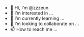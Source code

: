 - 👋 Hi, I’m @zzzeun
- 👀 I’m interested in ...
- 🌱 I’m currently learning ...
- 💞️ I’m looking to collaborate on ...
- 📫 How to reach me ...

<!---
zzzeun/zzzeun is a ✨ special ✨ repository because its `README.md` (this file) appears on your GitHub profile.
You can click the Preview link to take a look at your changes.
--->
